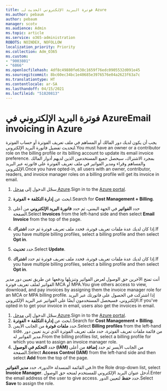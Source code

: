 ```yaml
---
title: فوترة البريد الإلكتروني الحديث لـ Azure
ms.author: pebaum
author: pebaum
manager: scotv
ms.audience: Admin
ms.topic: article
ms.service: o365-administration
ROBOTS: NOINDEX, NOFOLLOW
localization_priority: Priority
ms.collection: Adm_O365
ms.custom:
- "9003801"
- "6866"
ms.openlocfilehash: 4df8c49880fe638c1659f76edc0905532d091e45
ms.sourcegitcommit: 8bc60ec34bc1e40685e3976576e04a2623f63a7c
ms.translationtype: HT
ms.contentlocale: ar-SA
ms.lasthandoff: 04/15/2021
ms.locfileid: "51820813"
---
```

# <a name="email-invoicing-in-azure"></a><span data-ttu-id="92c56-102">فوترة البريد الإلكتروني في Azure</span><span class="sxs-lookup"><span data-stu-id="92c56-102">Email invoicing in Azure</span></span>

<span data-ttu-id="92c56-103">يجب أن يكون لديك دور المالك أو المساهم في ملف تعريف الفوترة أو حساب الفوترة لتحديث تفضيل فاتورة البريد الإلكتروني.</span><span class="sxs-lookup"><span data-stu-id="92c56-103">You must have an owner or a contributor role on the billing profile or its billing account to update its email invoice preference.</span></span> <span data-ttu-id="92c56-104">بمجرد الاشتراك، سيحصل جميع المستخدمين الذين لديهم أدوار المالك والمساهم وقراء ومدير الفواتير في ملف تعريف الفوترة على فاتورته عبر البريد الإلكتروني.</span><span class="sxs-lookup"><span data-stu-id="92c56-104">Once you have opted-in, all users with an owner, contributor, readers, and invoice manager roles on a billing profile will get its invoice in email.</span></span>

1. <span data-ttu-id="92c56-105">سجّل الدخول إلى [مدخل Azure](https://portal.azure.com/).</span><span class="sxs-lookup"><span data-stu-id="92c56-105">Sign in to the [Azure portal](https://portal.azure.com/).</span></span>
2. <span data-ttu-id="92c56-106">ابحث عن **إدارة التكلفة + الفوترة**.</span><span class="sxs-lookup"><span data-stu-id="92c56-106">Search for **Cost Management + Billing**.</span></span>
3. <span data-ttu-id="92c56-107">حدد **الفواتير** في الجهة اليمنى، ثم حدد **فاتورة البريد الإلكتروني** من أعلى الصفحة.</span><span class="sxs-lookup"><span data-stu-id="92c56-107">Select **Invoices** from the left-hand side and then select **Email Invoice** from the top of the page.</span></span>
4. <span data-ttu-id="92c56-108">إذا كان لديك عدة ملفات تعريف فوترة، فحدد ملف تعريف فوترة ثم حدد **اشتراك**.</span><span class="sxs-lookup"><span data-stu-id="92c56-108">If you have multiple billing profiles, select a billing profile and then select **Opt in**.</span></span>

5. <span data-ttu-id="92c56-109">حدد **تحديث**.</span><span class="sxs-lookup"><span data-stu-id="92c56-109">Select **Update**.</span></span>
6. <span data-ttu-id="92c56-110">إذا كان لديك عدة ملفات تعريف فوترة، فحدد ملف تعريف فوترة ثم حدد **اشتراك**.</span><span class="sxs-lookup"><span data-stu-id="92c56-110">If you have multiple billing profiles, select a billing profile and then select **Opt in**.</span></span>

<span data-ttu-id="92c56-111">أنت تمنح الآخرين حق الوصول لعرض الفواتير وتنزيلها ودفعها عن طريق تعيين دور مدير الفواتير لملف تعريف فوترة MCA أو MPA.</span><span class="sxs-lookup"><span data-stu-id="92c56-111">You give others access to view, download, and pay invoices by assigning them the invoice manager role for an MCA or MPA billing profile.</span></span> <span data-ttu-id="92c56-112">إذا اشتركت في الحصول على فاتورتك عبر البريد الإلكتروني، فسيحصل المستخدمون أيضًا على الفواتير عبر البريد الإلكتروني.</span><span class="sxs-lookup"><span data-stu-id="92c56-112">If you've opted in to get your invoice in email, users also get the invoices in email.</span></span>

1. <span data-ttu-id="92c56-113">سجّل الدخول إلى [مدخل Azure](https://portal.azure.com/).</span><span class="sxs-lookup"><span data-stu-id="92c56-113">Sign in to the [Azure portal](https://portal.azure.com/).</span></span>
2. <span data-ttu-id="92c56-114">ابحث عن **إدارة التكلفة + الفوترة**.</span><span class="sxs-lookup"><span data-stu-id="92c56-114">Search for **Cost Management + Billing**.</span></span>
3. <span data-ttu-id="92c56-115">حدد **ملفات فوترة** من الجانب الأيمن.</span><span class="sxs-lookup"><span data-stu-id="92c56-115">Select **Billing profiles** from the left-hand side.</span></span> <span data-ttu-id="92c56-116">من قائمة ملفات تعريف الفوترة، حدد ملف تعريف الفوترة الذي تريد تعيين دور مدير الفواتير له.</span><span class="sxs-lookup"><span data-stu-id="92c56-116">From the billing profiles list, select a billing profile for which you want to assign an invoice manager role.</span></span>
4. <span data-ttu-id="92c56-117">حدد **التحكم في الوصول (IAM)** من الجانب الأيسر ثم حدد **إضافة** من أعلى الصفحة.</span><span class="sxs-lookup"><span data-stu-id="92c56-117">Select **Access Control (IAM)** from the left-hand side and then select **Add** from the top of the page.</span></span>

<span data-ttu-id="92c56-118">في القائمة المنسدلة «الدور»، حدد **مدير الفواتير**.</span><span class="sxs-lookup"><span data-stu-id="92c56-118">In the Role drop-down list, select **Invoice Manager**.</span></span> <span data-ttu-id="92c56-119">أدخل عنوان البريد الإلكتروني للمستخدم لمنحه حق الوصول.</span><span class="sxs-lookup"><span data-stu-id="92c56-119">Enter the email address of the user to give access.</span></span> <span data-ttu-id="92c56-120">حدد **حفظ** لتعيين الدور.</span><span class="sxs-lookup"><span data-stu-id="92c56-120">Select **Save** to assign the role.</span></span>
